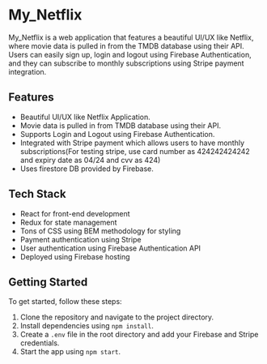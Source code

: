 # My_Netflix

My_Netflix is a web application that features a beautiful UI/UX like Netflix, where movie data is pulled in from the TMDB database using their API. Users can easily sign up, login and logout using Firebase Authentication, and they can subscribe to monthly subscriptions using Stripe payment integration.

## Features

- Beautiful UI/UX like Netflix Application.
- Movie data is pulled in from TMDB database using their API.
- Supports Login and Logout using Firebase Authentication.
- Integrated with Stripe payment which allows users to have monthly subscriptions(For testing stripe, use card number as 424242424242 and expiry date as 04/24 and cvv as 424)
- Uses firestore DB provided by Firebase.

## Tech Stack
- React for front-end development
- Redux for state management
- Tons of CSS using BEM methodology for styling
- Payment authentication using Stripe
- User authentication using Firebase Authentication API
- Deployed using Firebase hosting

## Getting Started

To get started, follow these steps:

1. Clone the repository and navigate to the project directory.
2. Install dependencies using `npm install`.
3. Create a `.env` file in the root directory and add your Firebase and Stripe credentials.
4. Start the app using `npm start`.
